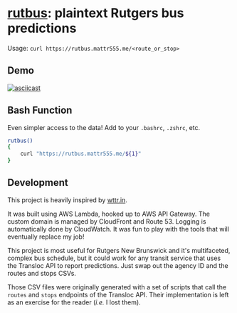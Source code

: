 # [rutbus](https://rutbus.mattr555.me/): plaintext Rutgers bus predictions

Usage: `curl https://rutbus.mattr555.me/<route_or_stop>`

## Demo

[![asciicast](https://asciinema.org/a/oLY2y68wFNxWx1AplAArY13PJ.svg)](https://asciinema.org/a/oLY2y68wFNxWx1AplAArY13PJ)

## Bash Function

Even simpler access to the data! Add to your `.bashrc`, `.zshrc`, etc.

```bash
rutbus()
{
    curl "https://rutbus.mattr555.me/${1}"
}
```

## Development

This project is heavily inspired by [wttr.in](http://wttr.in/).

It was built using AWS Lambda, hooked up to AWS API Gateway. The custom domain is managed by CloudFront and Route 53. Logging is automatically done by CloudWatch. It was fun to play with the tools that will eventually replace my job!

This project is most useful for Rutgers New Brunswick and it's multifaceted, complex bus schedule, but it could work for any transit service that uses the Transloc API to report predictions. Just swap out the agency ID and the routes and stops CSVs.

Those CSV files were originally generated with a set of scripts that call the `routes` and `stops` endpoints of the Transloc API. Their implementation is left as an exercise for the reader (_i.e._ I lost them).